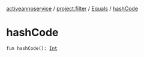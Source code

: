 [activeannoservice](../../index.md) / [project.filter](../index.md) / [Equals](index.md) / [hashCode](./hash-code.md)

# hashCode

`fun hashCode(): `[`Int`](https://kotlinlang.org/api/latest/jvm/stdlib/kotlin/-int/index.html)